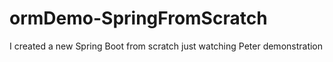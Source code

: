 # ormDemo-SpringFromScratch
I created a new Spring Boot from scratch just watching Peter demonstration 
